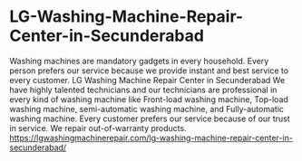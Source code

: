 # LG-Washing-Machine-Repair-Center-in-Secunderabad
Washing machines are mandatory gadgets in every household. Every person prefers our service because we provide instant and best service to every customer. LG Washing Machine Repair Center in Secunderabad We have highly talented technicians and our technicians are professional in every kind of washing machine like Front-load washing machine, Top-load washing machine, semi-automatic washing machine, and Fully-automatic washing machine. Every customer prefers our service because of our trust in service. We repair out-of-warranty products. https://lgwashingmachinerepair.com/lg-washing-machine-repair-center-in-secunderabad/

